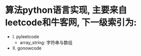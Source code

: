 # 算法python语言实现, 主要来自leetcode和牛客网, 下一级索引为:


- I. pyleetcode
  - array_string: 字符串与数组
- II. gonowcode
